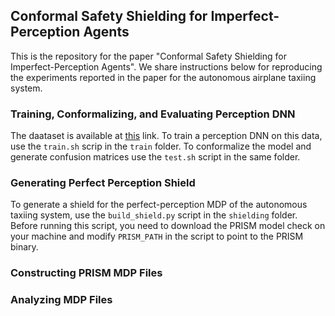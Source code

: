 ## Conformal Safety Shielding for Imperfect-Perception Agents

This is the repository for the paper "Conformal Safety Shielding for Imperfect-Perception Agents". We share instructions below for reproducing the experiments reported in the paper for the autonomous airplane taxiing system.

### Training, Conformalizing, and Evaluating Perception DNN
The daataset is available at [this](https://drive.google.com/drive/u/2/folders/11fb--bx5MY4PwE2SK_XDdo5FNpw8T8w8) link.
To train a perception DNN on this data, use the `train.sh` scrip in the `train` folder. To conformalize the model and generate confusion matrices use the `test.sh` script in the same folder.

### Generating Perfect Perception Shield
To generate a shield for the perfect-perception MDP of the autonomous taxiing system, use the `build_shield.py` script in the `shielding` folder. Before running this script, you need to download the PRISM model check on your machine and modify `PRISM_PATH` in the script to point to the PRISM binary.

### Constructing PRISM MDP Files

### Analyzing MDP Files
